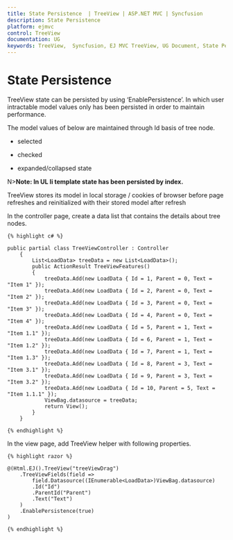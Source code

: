 ```yaml
---
title: State Persistence  | TreeView | ASP.NET MVC | Syncfusion
description: State Persistence
platform: ejmvc
control: TreeView
documentation: UG
keywords: TreeView,  Syncfusion, EJ MVC TreeView, UG Document, State Persistence
---
```


# State Persistence

TreeView state can be persisted by using ‘EnablePersistence’. In which user intractable model values only has been persisted in order to maintain performance. 

The model values of below are maintained through Id basis of tree node.

* selected

* checked

* expanded/collapsed state

N>**Note: In UL li template state has been persisted by index.**

TreeView stores its model in local storage / cookies of browser before page refreshes and reinitialized with their stored model after refresh

In the controller page, create a data list that contains the details about tree nodes.
    
    
    
    {% highlight c# %}
    
    public partial class TreeViewController : Controller
        {
            List<LoadData> treeData = new List<LoadData>();
            public ActionResult TreeViewFeatures()
            {
                treeData.Add(new LoadData { Id = 1, Parent = 0, Text = "Item 1" });
                treeData.Add(new LoadData { Id = 2, Parent = 0, Text = "Item 2" });
                treeData.Add(new LoadData { Id = 3, Parent = 0, Text = "Item 3" });
                treeData.Add(new LoadData { Id = 4, Parent = 0, Text = "Item 4" });
                treeData.Add(new LoadData { Id = 5, Parent = 1, Text = "Item 1.1" });
                treeData.Add(new LoadData { Id = 6, Parent = 1, Text = "Item 1.2" });
                treeData.Add(new LoadData { Id = 7, Parent = 1, Text = "Item 1.3" });
                treeData.Add(new LoadData { Id = 8, Parent = 3, Text = "Item 3.1" });
                treeData.Add(new LoadData { Id = 9, Parent = 3, Text = "Item 3.2" });
                treeData.Add(new LoadData { Id = 10, Parent = 5, Text = "Item 1.1.1" });
                ViewBag.datasource = treeData;
                return View();
            }
        }
    
    {% endhighlight %}
    
    
    
In the view page, add TreeView helper with following properties.
    
    
    
    {% highlight razor %}
    
    @(Html.EJ().TreeView("treeViewDrag")
        .TreeViewFields(field =>
            field.Datasource((IEnumerable<LoadData>)ViewBag.datasource)
            .Id("Id")
            .ParentId("Parent")
            .Text("Text")
        )
        .EnablePersistence(true)
    )
    
    {% endhighlight %}
    
    
    
